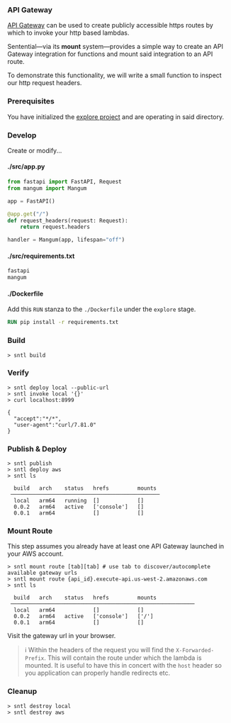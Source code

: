 ### API Gateway

[API Gateway](https://docs.aws.amazon.com/apigateway/index.html) can be used to create publicly accessible https routes by which to invoke your http based lambdas.

Sentential—via its **mount** system—provides a simple way to create an API Gateway integration for functions and mount said integration to an API route.

To demonstrate this functionality, we will write a small function to inspect our http request headers.

### Prerequisites

You have initialized the [explore project](/examples/project) and are operating in said directory.

### Develop

Create or modify...

<!-- tabs:start -->

#### **./src/app.py**

```python
from fastapi import FastAPI, Request
from mangum import Mangum

app = FastAPI()

@app.get("/")
def request_headers(request: Request):
    return request.headers

handler = Mangum(app, lifespan="off")
```

#### **./src/requirements.txt**

```txt
fastapi
mangum
```

#### **./Dockerfile**

Add this `RUN` stanza to the `./Dockerfile` under the `explore` stage.

```dockerfile
RUN pip install -r requirements.txt
```

<!-- tabs:end -->

### Build

```shell
> sntl build
```

### Verify

```shell
> sntl deploy local --public-url
> sntl invoke local '{}'
> curl localhost:8999

{
  "accept":"*/*",
  "user-agent":"curl/7.81.0"
}
```

### Publish & Deploy

```shell
> sntl publish
> sntl deploy aws
> sntl ls

  build   arch    status   hrefs         mounts  
 ─────────────────────────────────────────────── 
  local   arm64   running  []            []      
  0.0.2   arm64   active   ['console']   []      
  0.0.1   arm64            []            []  
```

### Mount Route

This step assumes you already have at least one API Gateway launched in your AWS account.

```shell
> sntl mount route [tab][tab] # use tab to discover/autocomplete available gateway urls
> sntl mount route {api_id}.execute-api.us-west-2.amazonaws.com
> sntl ls

  build   arch    status   hrefs         mounts             
 ────────────────────────────────────────────────────────── 
  local   arm64            []            []                 
  0.0.2   arm64   active   ['console']   ['/']  
  0.0.1   arm64            []            []
```

Visit the gateway url in your browser.

> :information_source:
> Within the headers of the request you will find the `X-Forwarded-Prefix`. This will contain the route under which the lambda is mounted.
> It is useful to have this in concert with the `host` header so you application can properly handle redirects etc.

### Cleanup

```shell
> sntl destroy local
> sntl destroy aws
```

